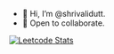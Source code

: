 - 👋 Hi, I’m @shrivalidutt.
- 💞️ Open to collaborate.

  
[![Leetcode Stats](https://leetcard.jacoblin.cool/shrivali_dutt)](https://leetcode.com/shrivali_dutt)

<!---
shrivalidutt/shrivalidutt is a ✨ special ✨ repository because its `README.md` (this file) appears on your GitHub profile.
You can click the Preview link to take a look at your changes.
--->
